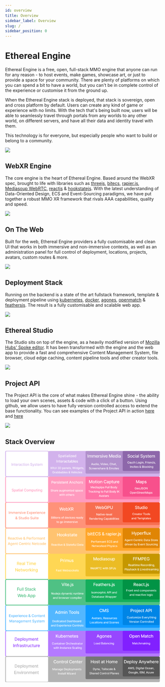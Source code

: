 ```yaml
---
id: overview
title: Overview
sidebar_label: Overview
slug: /
sidebar_position: 0
---
```


# Ethereal Engine

Ethereal Engine is a free, open, full-stack MMO engine that anyone can run for
any reason - to host events, make games, showcase art, or just to provide a space for your community. There are plenty of platforms on which you can spend a bit to have a world, but you can't be in complete control of the experience or customise it from the ground up.

When the Ethereal Engine stack is deployed, that stack is sovereign, open and cross
platform by default. Users can create any kind of game or experience with no limits.
With the tech that's being built now, users will be able to seamlessly travel
through portals from any worlds to any other world, on different servers, and have all
their data and identity travel with them.

This technology is for everyone, but especially people who want to build or
belong to a community.

![](./images/ethereal-engine.jpg)

## WebXR Engine
The core engine is the heart of Ethereal Engine. Based around the WebXR spec, brought to life with libraries such as [threejs](https://threejs.org/), [bitecs](https://github.com/NateTheGreatt/bitECS), [rapier.js](https://github.com/dimforge/rapier.js), [Mediasoup WebRTC](https://github.com/versatica/mediasoup), [reactjs](https://reactjs.org/) & [hookstatejs](https://hookstate.js.org/). With the latest understanding of Data-Oriented Design, ECS and Event-Sourcing paradigms, we have put together a robust MMO XR framework that rivals AAA capabilities, quality and speed.

![](./images/treehouse.jpeg)

## On The Web
Built for the web, Ethereal Engine providers a fully customisable and clean UI that works in both immersive and non-immersive contexts, as well as an administration panel for full control of deployment, locations, projects, avatars, custom routes & more.

![](./images/admin-panel.jpg)

## Deployment Stack
Running on the backend is a state of the art fullstack framework, template & deployment pipeline using [kubernetes](https://kubernetes.io/), [docker](https://www.docker.com/), [agones](https://agones.dev/site/), [openmatch](https://open-match.dev/site/) & [feathersjs](https://feathersjs.com/). The result is a fully customisable and scalable web app.

![](./images/backend-k8s.jpg)

## Ethereal Studio
The Studio sits on top of the engine, as a heavily modified version of [Mozilla Hubs' Spoke editor](https://hubs.mozilla.com/spoke). It has been transformed with the engine and the web app to provide a fast and comprehensive Content Management System, file browser, cloud edge caching, content pipeline tools and other creator tools.

![](./images/puttclub-editor.jpg)

## Project API
The Project API is the core of what makes Ethereal Engine shine - the ability to load your own scenes, assets & code with a click of a button. Using github, we allow users to have fully version controlled access to extend the base functionality. You can see examples of the Project API in action [here](https://etherealengine.com/explore) and [here](https://github.com/EtherealEngine/ee-development-test-suite)


![](./images/project-api.jpg)

## Stack Overview

![](./images/stack.png)